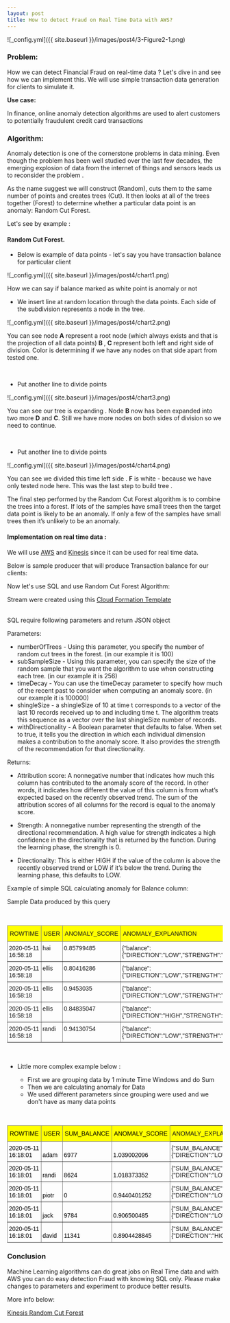 ```yaml
---
layout: post
title: How to detect Fraud on Real Time Data with AWS?
---
```



![_config.yml]({{ site.baseurl }}/images/post4/3-Figure2-1.png)

### Problem:

How we can detect Financial Fraud on real-time data ? Let's dive in and see how we can implement this. 
We will use simple transaction data generation for clients to simulate it.

<b>Use case: </b> 

In finance, online anomaly detection algorithms are used to alert customers to potentially fraudulent credit card transactions

### Algorithm:

Anomaly detection is one of the cornerstone problems in
data mining. Even though the problem has been well studied over the last few decades, the emerging explosion of
data from the internet of things and sensors leads us to reconsider the problem .

As the name suggest we will construct (Random), cuts them to the same number of points and creates trees (Cut). It then looks at all of the trees together (Forest) to determine whether a particular data point is an anomaly: Random Cut Forest.

Let's see by example :

#### Random Cut Forest.

* Below is example of data points - let's say you have transaction balance for particular client

![_config.yml]({{ site.baseurl }}/images/post4/chart1.png)

How we can say if balance marked as white point is anomaly or not 
<br />

* We insert line at random location through the data points. 
Each side of the subdivision represents a node in the tree.

![_config.yml]({{ site.baseurl }}/images/post4/chart2.png)

You can see node <b>A</b> represent a root node (which always exists and that is the projection of all data points) <b>B </b> , <b>C</b> represent both left and  right side of division.
Color is determining if we have any nodes on that side apart from tested one. 

<br />

* Put another line to divide points

![_config.yml]({{ site.baseurl }}/images/post4/chart3.png)

You can see our tree is expanding .
Node <b>B</b> now has been expanded into two more <b>D</b> and <b>C</b>.  Still we have more nodes on both sides of division so we need to continue.


<br />

* Put another line to divide points


![_config.yml]({{ site.baseurl }}/images/post4/chart4.png)

You can see we divided this time left side .
<b> F</b> is white - because we have only tested node here. This was the last step to build tree .


The final step performed by the Random Cut Forest algorithm is to combine the trees into a forest. If lots of the samples have small trees then the target data point is likely to be an anomaly. If only a few of the samples have small trees then it’s unlikely to be an anomaly.


#### Implementation on real time data :

We will use [AWS](https://aws.amazon.com/) and [Kinesis](https://aws.amazon.com/kinesis/) since it can be used for real time data. 


Below is sample producer that will produce Transaction balance for our clients: 

<script src="https://gist.github.com/piotrgrota/a6fb62591861b0070a70246bd00353f5.js"></script>


Now let's use SQL and use Random Cut Forest Algorithm:

Stream were created using this [Cloud Formation Template](https://raw.githubusercontent.com/piotrgrota/aws_playground/master/aws_streaming_app/template.yml)

<br />
SQL require following parameters and return JSON object

Parameters: 

* numberOfTrees - Using this parameter, you specify the number of random cut trees in the forest. (in our example it is 100)
* subSampleSize - Using this parameter, you can specify the size of the random sample that you want the algorithm to use when constructing each tree. (in our example it is 256)
* timeDecay - You can use the timeDecay parameter to specify how much of the recent past to consider when computing an anomaly score. (in our example it is 100000)
* shingleSize - a shingleSize of 10 at time t corresponds to a vector of the last 10 records received up to and including time t. The algorithm treats this sequence as a vector over the last shingleSize number of records. 
* withDirectionality - A Boolean parameter that defaults to false. When set to true, it tells you the direction in which each individual dimension makes a contribution to the anomaly score. It also provides the strength of the recommendation for that directionality.


Returns:

* Attribution score: A nonnegative number that indicates how much this column has contributed to the anomaly score of the record. In other words, it indicates how different the value of this column is from what’s expected based on the recently observed trend. The sum of the attribution scores of all columns for the record is equal to the anomaly score.

* Strength: A nonnegative number representing the strength of the directional recommendation. A high value for strength indicates a high confidence in the directionality that is returned by the function. During the learning phase, the strength is 0.

* Directionality: This is either HIGH if the value of the column is above the recently observed trend or LOW if it’s below the trend. During the learning phase, this defaults to LOW.


Example of simple SQL calculating anomaly for Balance column:
<br />



<script src="https://gist.github.com/piotrgrota/593f40b1490b71ab6749b4f12234bd98.js"></script>


Sample Data produced by this query

<br />

<style type="text/css">
.tg  {border-collapse:collapse;border-spacing:0;}
.tg td{border-color:black;border-style:solid;border-width:1px;font-family:Arial, sans-serif;font-size:14px;
  overflow:hidden;padding:7px 3px;word-break:normal;}
.tg th{border-color:black;border-style:solid;border-width:1px;font-family:Arial, sans-serif;font-size:14px;
  font-weight:normal;overflow:hidden;padding:10px 5px;word-break:normal;background-color:yellow;}
.tg .tg-0pky{border-color:inherit;text-align:left;vertical-align:top}

</style>
<table class="tg">
<thead>
  <tr>
    <th class="tg-0pky">  ROWTIME </th>
    <th class="tg-0pky">USER</th>
    <th class="tg-0pky">ANOMALY_SCORE</th>
    <th class="tg-0pky">ANOMALY_EXPLANATION</th>
  </tr>
</thead>
<tbody>
  <tr>
    <td class="tg-0pky">2020-05-11 16:58:18</td>
    <td class="tg-0pky">hai</td>
    <td class="tg-0pky">0.85799485</td>
    <td class="tg-0pky">{"balance":{"DIRECTION":"LOW","STRENGTH":"0.0393","ATTRIBUTION_SCORE":"0.8580"}}</td>
  </tr>
  <tr>
    <td class="tg-0pky">2020-05-11 16:58:18</td>
    <td class="tg-0pky">ellis</td>
    <td class="tg-0pky">0.80416286</td>
    <td class="tg-0pky">{"balance":{"DIRECTION":"LOW","STRENGTH":"0.0650","ATTRIBUTION_SCORE":"0.8042"}}</td>
  </tr>
  <tr>
    <td class="tg-0pky">2020-05-11 16:58:18</td>
    <td class="tg-0pky">ellis</td>
    <td class="tg-0pky">0.9453035</td>
    <td class="tg-0pky">{"balance":{"DIRECTION":"LOW","STRENGTH":"0.0799","ATTRIBUTION_SCORE":"0.9453"}}</td>
  </tr>
  <tr>
    <td class="tg-0pky">2020-05-11 16:58:18</td>
    <td class="tg-0pky">ellis</td>
    <td class="tg-0pky">0.84835047</td>
    <td class="tg-0pky">{"balance":{"DIRECTION":"HIGH","STRENGTH":"0.0502","ATTRIBUTION_SCORE":"0.8484"}}</td>
  </tr>
  <tr>
    <td class="tg-0pky">2020-05-11 16:58:18</td>
    <td class="tg-0pky">randi</td>
    <td class="tg-0pky">0.94130754</td>
    <td class="tg-0pky">{"balance":{"DIRECTION":"LOW","STRENGTH":"0.0805","ATTRIBUTION_SCORE":"0.9413"}}</td>
  </tr>
</tbody>
</table>

<br />


* Little more complex example below :

    * First we are grouping data by 1 minute Time Windows and do Sum
    * Then we are calculating anomaly for Data
    * We used different parameters since grouping were used and we don't have as many data points


<script src="https://gist.github.com/piotrgrota/da8366ee2f8184ebc6095fb57b514e6b.js"></script>


<br />

<style type="text/css">
.tg  {border-collapse:collapse;border-spacing:0;}
.tg td{border-color:black;border-style:solid;border-width:1px;font-family:Arial, sans-serif;font-size:14px;
  overflow:hidden;padding:7px 3px;word-break:normal;}
.tg th{border-color:black;border-style:solid;border-width:1px;font-family:Arial, sans-serif;font-size:14px;
  font-weight:normal;overflow:hidden;padding:10px 5px;word-break:normal;background-color:yellow;}
.tg .tg-4yk9{border-color:inherit;color:rgb(0, 0, 0);text-align:left;vertical-align:bottom}
.tg .tg-0lax{text-align:left;vertical-align:top}
</style>
<table class="tg">
<thead>
  <tr>
    <th class="tg-4yk9">ROWTIME</th>
    <th class="tg-4yk9">USER</th>
    <th class="tg-4yk9">SUM_BALANCE</th>
    <th class="tg-4yk9">ANOMALY_SCORE</th>
    <th class="tg-0lax">ANOMALY_EXPLANATION</th>
  </tr>
</thead>
<tbody>
  <tr>
    <td class="tg-4yk9">2020-05-11 16:18:01</td>
    <td class="tg-4yk9">adam</td>
    <td class="tg-4yk9">6977</td>
    <td class="tg-4yk9">1.039002096</td>
    <td class="tg-0lax">{"SUM_BALANCE":{"DIRECTION":"LOW","STRENGTH":"1442.9215","ATTRIBUTION_SCORE":"1.0390"}}</td>
  </tr>
  <tr>
    <td class="tg-4yk9">2020-05-11 16:18:01</td>
    <td class="tg-4yk9">randi</td>
    <td class="tg-4yk9">8624</td>
    <td class="tg-4yk9">1.018373352</td>
    <td class="tg-0lax">{"SUM_BALANCE":{"DIRECTION":"LOW","STRENGTH":"372.4000","ATTRIBUTION_SCORE":"1.0184"}}</td>
  </tr>
  <tr>
    <td class="tg-4yk9">2020-05-11 16:18:01</td>
    <td class="tg-4yk9">piotr</td>
    <td class="tg-4yk9">0</td>
    <td class="tg-4yk9">0.9440401252</td>
    <td class="tg-0lax">{"SUM_BALANCE":{"DIRECTION":"LOW","STRENGTH":"145.4000","ATTRIBUTION_SCORE":"0.9440"}}</td>
  </tr>
  <tr>
    <td class="tg-4yk9">2020-05-11 16:18:01</td>
    <td class="tg-4yk9">jack</td>
    <td class="tg-4yk9">9784</td>
    <td class="tg-4yk9">0.906500485</td>
    <td class="tg-0lax">{"SUM_BALANCE":{"DIRECTION":"LOW","STRENGTH":"211.7747","ATTRIBUTION_SCORE":"0.9065"}}</td>
  </tr>
  <tr>
    <td class="tg-4yk9">2020-05-11 16:18:01</td>
    <td class="tg-4yk9">david</td>
    <td class="tg-4yk9">11341</td>
    <td class="tg-4yk9">0.8904428845</td>
    <td class="tg-0lax">{"SUM_BALANCE":{"DIRECTION":"HIGH","STRENGTH":"378.5098","ATTRIBUTION_SCORE":"0.8904"}}</td>
  </tr>
</tbody>
</table>




### Conclusion 

Machine Learning algorithms can do great jobs on Real Time data and with AWS you can do easy detection Fraud with knowing SQL only.
Please make changes to parameters and experiment to produce better results.

More info below: 

[Kinesis Random Cut Forest](https://docs.aws.amazon.com/kinesisanalytics/latest/sqlref/sqlrf-random-cut-forest-with-explanation.html)

